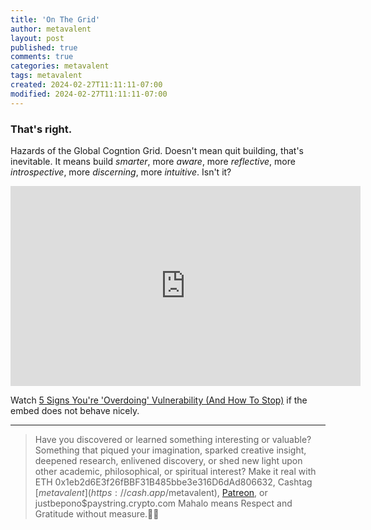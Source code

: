 ```yaml
---
title: 'On The Grid'
author: metavalent
layout: post
published: true
comments: true
categories: metavalent
tags: metavalent
created: 2024-02-27T11:11:11-07:00
modified: 2024-02-27T11:11:11-07:00
---
```


### That's right.

Hazards of the Global Cogntion Grid. Doesn't mean quit building, that's inevitable. It means build *smarter*, more *aware*, more *reflective*, more *introspective*, more *discerning*, more *intuitive*. Isn't it?

<!-- YouTube Player -->
<iframe id="ytplayer" type="text/html" class="center "loading="lazy" width="560" height="320" src="https://www.youtube.com/embed/m_B3afFDPHc" frameborder="0"></iframe>

Watch [5 Signs You're \'Overdoing\' Vulnerability \(And How To Stop\)](https://youtu.be/m_B3afFDPHc) if the embed does not behave nicely.

---
> Have you discovered or learned something interesting or valuable? Something that piqued your imagination, sparked creative insight, deepened research, enlivened discovery, or shed new light upon other academic, philosophical, or spiritual interest? Make it real with ETH 0x1eb2d6E3f26fBBF31B485bbe3e316D6dAd806632, Cashtag [$metavalent](https://cash.app/$metavalent), [Patreon](https://patreon.com/metavalent), or justbepono$paystring.crypto.com Mahalo means Respect and Gratitude without measure.🙏🏼
